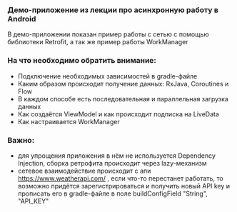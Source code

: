 ### Демо-приложение из лекции про асинхронную работу в Android
В демо-приложении показан пример работы с сетью с помощью библиотеки Retrofit, а так же пример работы WorkManager

### На что необходимо обратить внимание:
- Подключение необходимых зависимостей в gradle-файле
- Каким образом происходит получение данных: RxJava, Coroutines и Flow
- В каждом способе есть последовательная и параллельная загрузка данных
- Как создаётся ViewModel и как происходит подписка на LiveData
- Как настраивается WorkManager

### Важно:
- для упрощения приложения в нём не используется Dependency Injection, сборка ретрофита происходит через lazy-механизм
- сетевое взаимодействие происходит с апи https://www.weatherapi.com/ , если что-то перестанет работать, то возможно придётся зарегистрироваться и получить новый API key и прописать его в gradle-файле в поле buildConfigField "String", "API_KEY"
